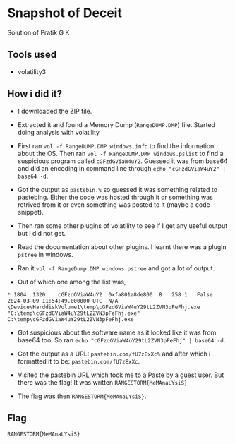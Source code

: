 # Snapshot of Deceit
Solution of Pratik G K

## Tools used

- volatility3

## How i did it?

- I downloaded the ZIP file.

- Extracted it and found a Memory Dump (`RangeDUMP.DMP`) file. Started doing analysis with volatility

- First ran `vol -f RangeDUMP.DMP windows.info` to find the information about the OS. Then ran `vol -f RangeDUMP.DMP windows.pslist` to find a suspicious program called `cGFzdGViaW4uY2`. Guessed it was from base64 and did an encoding in command line through `echo "cGFzdGViaW4uY2" | base64 -d`.

- Got the output as `pastebin.%` so guessed it was something related to pastebing. Either the code was hosted through it or something was retrived from it or even something was posted to it (maybe a code snippet).

- Then ran some other plugins of volatility to see if I get any useful output but I did not get.

- Read the documentation about other plugins. I learnt there was a plugin `pstree` in windows.

- Ran it `vol -f RangeDump.DMP windows.pstree` and got a lot of output.

- Out of which one among the list was,
```
* 1804	1320	cGFzdGViaW4uY2	0xfa801a8de800	8	258	1	False	2024-03-09 11:54:49.000000 UTC	N/A	\Device\HarddiskVolume1\temp\cGFzdGViaW4uY29tL2ZVN3pFeFhj.exe	"C:\temp\cGFzdGViaW4uY29tL2ZVN3pFeFhj.exe" 	C:\temp\cGFzdGViaW4uY29tL2ZVN3pFeFhj.exe
```

- Got suspicious about the software name as it looked like it was from base64 too. So ran `echo "cGFzdGViaW4uY29tL2ZVN3pFeFhj" | base64 -d`.

- Got the output as a URL: `pastebin.com/fU7zExXc%` and after which i formatted it to be: `pastebin.com/fU7zExXc`.

- Visited the pastebin URL which took me to a Paste by a guest user. But there was the flag! It was written `RANGESTORM{MeMAnaLYsiS}`

- The flag was then `RANGESTORM{MeMAnaLYsiS}`.

## Flag

`RANGESTORM{MeMAnaLYsiS}`